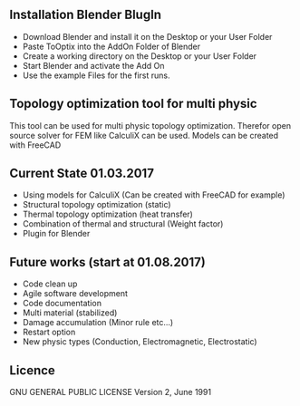 ## Installation Blender BlugIn
- Download Blender and install it on the Desktop or your User Folder
- Paste ToOptix into the AddOn Folder of Blender
- Create a working directory on the Desktop or your User Folder
- Start Blender and activate the Add On
- Use the example Files for the first runs.


## Topology optimization tool for multi physic 
This tool can be used for multi physic topology optimization.
Therefor open source solver for FEM like CalculiX can be used.
Models can be created with FreeCAD

## Current State 01.03.2017

- Using models for CalculiX (Can be created with FreeCAD for example)
- Structural topology optimization (static)
- Thermal topology optimization (heat transfer)
- Combination of thermal and structural (Weight factor)
- Plugin for Blender


## Future works (start at 01.08.2017)

- Code clean up
- Agile software development
- Code documentation
- Multi material (stabilized)
- Damage accumulation (Minor rule etc...)
- Restart option
- New physic types (Conduction, Electromagnetic, Electrostatic)

## Licence

GNU GENERAL PUBLIC LICENSE
Version 2, June 1991





